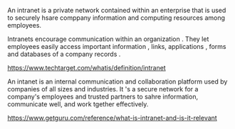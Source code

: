 An intranet is a private network contained within an enterprise that is used to securely hsare comppany information and computing resources among employees.

Intranets encourage communication within an organization . They let employees easily access important information , links, applications , forms and databases of a company records .

https://www.techtarget.com/whatis/definition/intranet

An intanet is an internal communication and collaboration platform used by companies of all sizes and industries. It 's a secure network for a company's employees and trusted partners to sahre information, communicate well, and work tgether effectively.


https://www.getguru.com/reference/what-is-intranet-and-is-it-relevant
